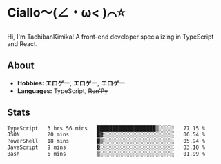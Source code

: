 # Ciallo～(∠・ω< )⌒⭐️

Hi, I'm TachibanKimika! A front-end developer specializing in TypeScript and React.

## About
- **Hobbies:** **エロゲー**, **エロゲー**, **エロゲー**
- **Languages:** TypeScript, ~~Ren’Py~~

## Stats
<!--START_SECTION:waka-->

```txt
TypeScript   3 hrs 56 mins   ███████████████████▒░░░░░   77.15 %
JSON         20 mins         █▓░░░░░░░░░░░░░░░░░░░░░░░   06.54 %
PowerShell   18 mins         █▒░░░░░░░░░░░░░░░░░░░░░░░   05.94 %
JavaScript   9 mins          ▓░░░░░░░░░░░░░░░░░░░░░░░░   03.10 %
Bash         6 mins          ▒░░░░░░░░░░░░░░░░░░░░░░░░   01.99 %
```

<!--END_SECTION:waka-->

<!-- ![Metrics](https://metrics.lecoq.io/TachibanaKimika?template=classic&base.activity=0&base.community=0&base.repositories=0&languages=1&isocalendar=1&isocalendar.duration=half-year&languages.limit=8&languages.sections=most-used&languages.colors=github&languages.threshold=0%25&languages.indepth=false&languages.recent.load=300&languages.recent.days=14&config.timezone=Asia%2FShanghai)
 -->

